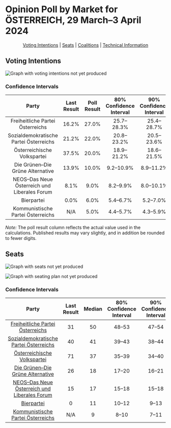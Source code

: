 # Opinion Poll by Market for ÖSTERREICH, 29 March–3 April 2024

<p align="center"><a href="#voting-intentions">Voting Intentions</a> | <a href="#seats">Seats</a> | <a href="#coalitions">Coalitions</a> | <a href="#technical-information">Technical Information</a></p>

## Voting Intentions

![Graph with voting intentions not yet produced](2024-04-03-Market.png "Voting Intentions")

### Confidence Intervals

| Party | Last Result | Poll Result | 80% Confidence Interval | 90% Confidence Interval | 95% Confidence Interval | 99% Confidence Interval |
|:-----:|:-----------:|:-----------:|:-----------------------:|:-----------------------:|:-----------------------:|:-----------------------:|
| Freiheitliche Partei Österreichs | 16.2% | 27.0% | 25.7–28.3% |25.4–28.7% |25.1–29.0% |24.5–29.6% |
| Sozialdemokratische Partei Österreichs | 21.2% | 22.0% | 20.8–23.2% |20.5–23.6% |20.2–23.9% |19.7–24.5% |
| Österreichische Volkspartei | 37.5% | 20.0% | 18.9–21.2% |18.6–21.5% |18.3–21.8% |17.8–22.4% |
| Die Grünen–Die Grüne Alternative | 13.9% | 10.0% | 9.2–10.9% |8.9–11.2% |8.7–11.4% |8.4–11.9% |
| NEOS–Das Neue Österreich und Liberales Forum | 8.1% | 9.0% | 8.2–9.9% |8.0–10.1% |7.8–10.3% |7.5–10.8% |
| Bierpartei | 0.0% | 6.0% | 5.4–6.7% |5.2–7.0% |5.0–7.1% |4.8–7.5% |
| Kommunistische Partei Österreichs | N/A | 5.0% | 4.4–5.7% |4.3–5.9% |4.1–6.1% |3.9–6.4% |

*Note:* The poll result column reflects the actual value used in the calculations. Published results may vary slightly, and in addition be rounded to fewer digits.

## Seats

![Graph with seats not yet produced](2024-04-03-Market-seats.png "Seats")

![Graph with seating plan not yet produced](2024-04-03-Market-seating-plan.png "Seating Plan")

### Confidence Intervals

| Party | Last Result | Median | 80% Confidence Interval | 90% Confidence Interval | 95% Confidence Interval | 99% Confidence Interval |
|:-----:|:-----------:|:------:|:-----------------------:|:-----------------------:|:-----------------------:|:-----------------------:|
| <a href="#freiheitliche-partei-österreichs">Freiheitliche Partei Österreichs</a> | 31 | 50 | 48–53 |47–54 |47–54 |46–55 |
| <a href="#sozialdemokratische-partei-österreichs">Sozialdemokratische Partei Österreichs</a> | 40 | 41 | 39–43 |38–44 |37–44 |37–45 |
| <a href="#österreichische-volkspartei">Österreichische Volkspartei</a> | 71 | 37 | 35–39 |34–40 |34–41 |33–42 |
| <a href="#die-grünen–die-grüne-alternative">Die Grünen–Die Grüne Alternative</a> | 26 | 18 | 17–20 |16–21 |16–21 |15–22 |
| <a href="#neos–das-neue-österreich-und-liberales-forum">NEOS–Das Neue Österreich und Liberales Forum</a> | 15 | 17 | 15–18 |15–18 |14–19 |14–20 |
| <a href="#bierpartei">Bierpartei</a> | 0 | 11 | 10–12 |9–13 |9–13 |8–14 |
| <a href="#kommunistische-partei-österreichs">Kommunistische Partei Österreichs</a> | N/A | 9 | 8–10 |7–11 |7–11 |0–12 |

